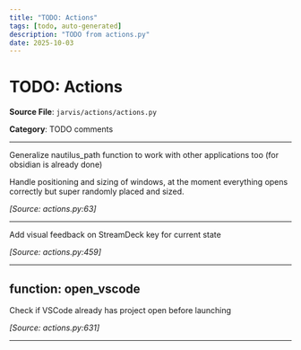 ```yaml
---
title: "TODO: Actions"
tags: [todo, auto-generated]
description: "TODO from actions.py"
date: 2025-10-03
---
```


# TODO: Actions

**Source File**: `jarvis/actions/actions.py`

**Category**: TODO comments

---

<a id="general-1"></a>

Generalize nautilus_path function to work with other applications too (for obsidian is already done)

Handle positioning and sizing of windows, at the moment everything opens correctly but super randomly placed and sized.

*[Source: actions.py:63]*

---

<a id="general-2"></a>

Add visual feedback on StreamDeck key for current state

*[Source: actions.py:459]*

---

## function: open_vscode

<a id="function:-open_vscode-1"></a>

Check if VSCode already has project open before launching

*[Source: actions.py:631]*

---
